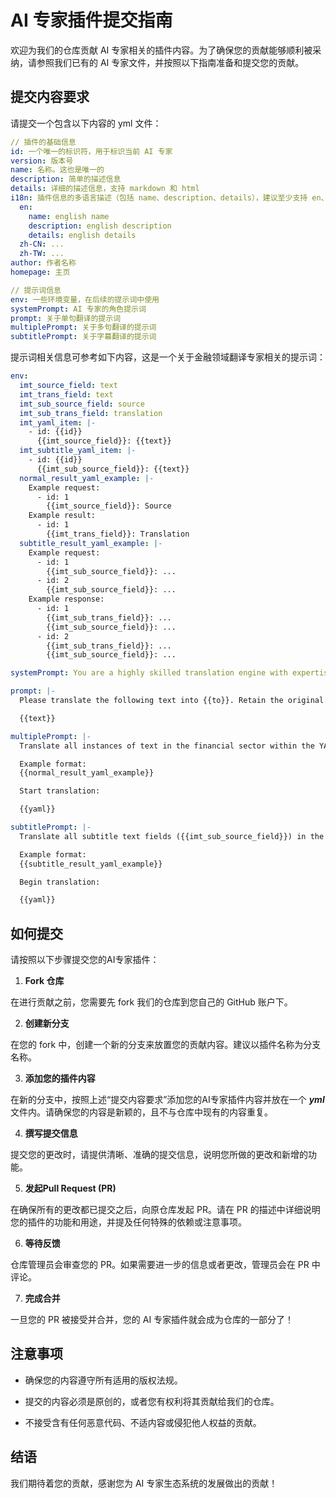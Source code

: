 # AI 专家插件提交指南

欢迎为我们的仓库贡献 AI 专家相关的插件内容。为了确保您的贡献能够顺利被采纳，请参照我们已有的 AI 专家文件，并按照以下指南准备和提交您的贡献。

## 提交内容要求

请提交一个包含以下内容的 yml 文件：

```yaml
// 插件的基础信息
id: 一个唯一的标识符，用于标识当前 AI 专家
version: 版本号
name: 名称。这也是唯一的
description: 简单的描述信息
details: 详细的描述信息，支持 markdown 和 html
i18n: 插件信息的多语言描述（包括 name、description、details），建议至少支持 en、zh-CN、zh-TW
  en:
    name: english name
    description: english description
    details: english details
  zh-CN: ...
  zh-TW: ...
author: 作者名称
homepage: 主页

// 提示词信息
env: 一些环境变量，在后续的提示词中使用
systemPrompt: AI 专家的角色提示词
prompt: 关于单句翻译的提示词
multiplePrompt: 关于多句翻译的提示词
subtitlePrompt: 关于字幕翻译的提示词
```

提示词相关信息可参考如下内容，这是一个关于金融领域翻译专家相关的提示词：

```yaml
env:
  imt_source_field: text
  imt_trans_field: text
  imt_sub_source_field: source
  imt_sub_trans_field: translation
  imt_yaml_item: |-
    - id: {{id}}
      {{imt_source_field}}: {{text}}
  imt_subtitle_yaml_item: |-
    - id: {{id}}
      {{imt_sub_source_field}}: {{text}}
  normal_result_yaml_example: |-
    Example request:
      - id: 1
        {{imt_source_field}}: Source
    Example result:
      - id: 1
        {{imt_trans_field}}: Translation
  subtitle_result_yaml_example: |-
    Example request:
      - id: 1
        {{imt_sub_source_field}}: ...
      - id: 2
        {{imt_sub_source_field}}: ...
    Example response:
      - id: 1
        {{imt_sub_trans_field}}: ...
        {{imt_sub_source_field}}: ...
      - id: 2
        {{imt_sub_trans_field}}: ...
        {{imt_sub_source_field}}: ...

systemPrompt: You are a highly skilled translation engine with expertise in the financial sector. Your function is to translate texts accurately into the target language specified, maintaining the original format, financial terms, market data, and currency abbreviations. Do not add any explanations or annotations to the translated text.

prompt: |-
  Please translate the following text into {{to}}. Retain the original paragraph formatting, financial terms (e.g., ETFs, ROI), currency symbols (e.g., $, €), and market data. Ensure all numerical values are accurately represented. Do not add explanations or annotations:

  {{text}}

multiplePrompt: |-
  Translate all instances of text in the financial sector within the YAML-formatted document below into {{to}}. Insert the translation in the corresponding {{imt_trans_field}} for each entry. Ensure financial terms, currency symbols, and market data are accurately translated and retain their original formatting. Do not include explanations or annotations.

  Example format:
  {{normal_result_yaml_example}}

  Start translation:

  {{yaml}}

subtitlePrompt: |-
  Translate all subtitle text fields ({{imt_sub_source_field}}) in the YAML-formatted video subtitles below into {{to}}, and fill in the translated text in the corresponding {{imt_sub_trans_field}}. Ensure you maintain the original formatting, accurately translate financial terms, currency symbols, and market data, and do not add explanations or annotations. The output must be in a valid YAML format that retains both the source and translated fields.

  Example format:
  {{subtitle_result_yaml_example}}

  Begin translation:

  {{yaml}}
```

## 如何提交

请按照以下步骤提交您的AI专家插件：

1. **Fork 仓库**

在进行贡献之前，您需要先 fork 我们的仓库到您自己的 GitHub 账户下。

2. **创建新分支**

在您的 fork 中，创建一个新的分支来放置您的贡献内容。建议以插件名称为分支名称。

3. **添加您的插件内容**

在新的分支中，按照上述“提交内容要求”添加您的AI专家插件内容并放在一个 ***yml*** 文件内。请确保您的内容是新颖的，且不与仓库中现有的内容重复。

4. **撰写提交信息**

提交您的更改时，请提供清晰、准确的提交信息，说明您所做的更改和新增的功能。

5. **发起Pull Request (PR)**

在确保所有的更改都已提交之后，向原仓库发起 PR。请在 PR 的描述中详细说明您的插件的功能和用途，并提及任何特殊的依赖或注意事项。

6. **等待反馈**

仓库管理员会审查您的 PR。如果需要进一步的信息或者更改，管理员会在 PR 中评论。

7. **完成合并**

一旦您的 PR 被接受并合并，您的 AI 专家插件就会成为仓库的一部分了！

## 注意事项

* 确保您的内容遵守所有适用的版权法规。

* 提交的内容必须是原创的，或者您有权利将其贡献给我们的仓库。

* 不接受含有任何恶意代码、不适内容或侵犯他人权益的贡献。

## 结语

我们期待着您的贡献，感谢您为 AI 专家生态系统的发展做出的贡献！

